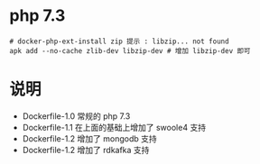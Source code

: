 php 7.3
==

````
# docker-php-ext-install zip 提示 : libzip... not found
apk add --no-cache zlib-dev libzip-dev # 增加 libzip-dev 即可 

````
说明
====

- Dockerfile-1.0 常规的 php 7.3
- Dockerfile-1.1 在上面的基础上增加了 swoole4 支持
- Dockerfile-1.2 增加了 mongodb 支持
- Dockerfile-1.2 增加了 rdkafka 支持